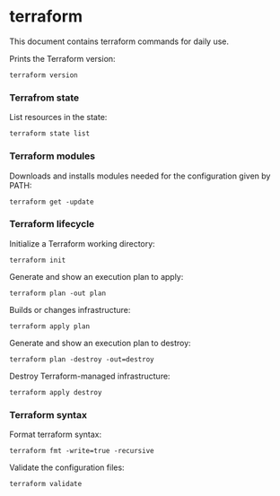# terraform

This document contains terraform commands for daily use.

Prints the Terraform version:
```
terraform version
```

### Terrafrom state

List resources in the state:
```
terraform state list
```

### Terraform modules

Downloads and installs modules needed for the configuration given by PATH:
```
terraform get -update
```

### Terraform lifecycle

Initialize a Terraform working directory:
```
terraform init
```

Generate and show an execution plan to apply:
```
terraform plan -out plan
```

Builds or changes infrastructure:
```
terraform apply plan
```

Generate and show an execution plan to destroy:
```
terraform plan -destroy -out=destroy
```

Destroy Terraform-managed infrastructure:
```
terraform apply destroy
```

### Terraform syntax

Format terraform syntax:
```
terraform fmt -write=true -recursive
```

Validate the configuration files:
```
terraform validate
```
